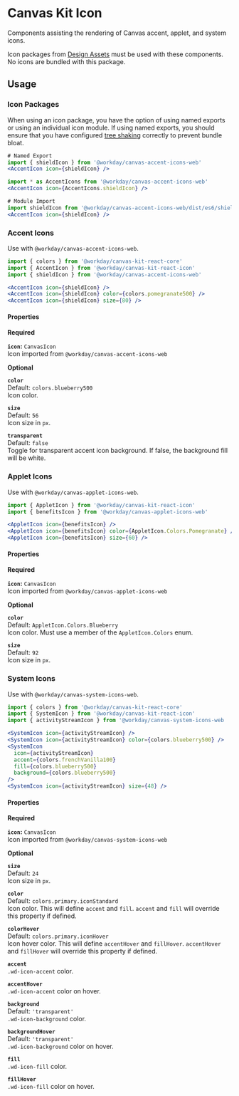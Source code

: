 # Canvas Kit Icon

Components assisting the rendering of Canvas accent, applet, and system icons.

Icon packages from [Design Assets](https://ghe.megaleo.com/design/design-assets) must be used with these components. No icons are bundled with this package.

## Usage

### Icon Packages

When using an icon package, you have the option of using named exports or using an individual icon module. If using named exports, you should ensure that you have configured [tree shaking](https://webpack.js.org/guides/tree-shaking/) correctly to prevent bundle bloat.

```jsx
# Named Export
import { shieldIcon } from '@workday/canvas-accent-icons-web'
<AccentIcon icon={shieldIcon} />

import * as AccentIcons from '@workday/canvas-accent-icons-web'
<AccentIcon icon={AccentIcons.shieldIcon} />

# Module Import
import shieldIcon from '@workday/canvas-accent-icons-web/dist/es6/shield'
<AccentIcon icon={shieldIcon} />
```

### Accent Icons

Use with `@workday/canvas-accent-icons-web`.

```jsx
import { colors } from '@workday/canvas-kit-react-core'
import { AccentIcon } from '@workday/canvas-kit-react-icon'
import { shieldIcon } from '@workday/canvas-accent-icons-web'

<AccentIcon icon={shieldIcon} />
<AccentIcon icon={shieldIcon} color={colors.pomegranate500} />
<AccentIcon icon={shieldIcon} size={80} />
```

#### Properties

**Required**

**`icon`:** `CanvasIcon`  
Icon imported from `@workday/canvas-accent-icons-web`

**Optional**

**`color`**  
Default: `colors.blueberry500`  
Icon color.

**`size`**  
Default: `56`  
Icon size in `px`.

**`transparent`**  
Default: `false`  
Toggle for transparent accent icon background. If false, the background fill will be white.

### Applet Icons

Use with `@workday/canvas-applet-icons-web`.

```jsx
import { AppletIcon } from '@workday/canvas-kit-react-icon'
import { benefitsIcon } from '@workday/canvas-applet-icons-web'

<AppletIcon icon={benefitsIcon} />
<AppletIcon icon={benefitsIcon} color={AppletIcon.Colors.Pomegranate} />
<AppletIcon icon={benefitsIcon} size={60} />
```

#### Properties

**Required**

**`icon`:** `CanvasIcon`  
Icon imported from `@workday/canvas-applet-icons-web`

**Optional**

**`color`**  
Default: `AppletIcon.Colors.Blueberry`  
Icon color. Must use a member of the `AppletIcon.Colors` enum.

**`size`**  
Default: `92`  
Icon size in `px`.

### System Icons

Use with `@workday/canvas-system-icons-web`.

```jsx
import { colors } from '@workday/canvas-kit-react-core'
import { SystemIcon } from '@workday/canvas-kit-react-icon'
import { activityStreamIcon } from '@workday/canvas-system-icons-web

<SystemIcon icon={activityStreamIcon} />
<SystemIcon icon={activityStreamIcon} color={colors.blueberry500} />
<SystemIcon
  icon={activityStreamIcon}
  accent={colors.frenchVanilla100}
  fill={colors.blueberry500}
  background={colors.blueberry500}
/>
<SystemIcon icon={activityStreamIcon} size={48} />
```

#### Properties

**Required**

**`icon`:** `CanvasIcon`  
Icon imported from `@workday/canvas-system-icons-web`

**Optional**

**`size`**  
Default: `24`  
Icon size in `px`.

**`color`**  
Default: `colors.primary.iconStandard`  
Icon color. This will define `accent` and `fill`. `accent` and `fill` will override this property if defined.

**`colorHover`**  
Default: `colors.primary.iconHover`  
Icon hover color. This will define `accentHover` and `fillHover`. `accentHover` and `fillHover` will override this property if defined.

**`accent`**  
`.wd-icon-accent` color.

**`accentHover`**  
`.wd-icon-accent` color on hover.

**`background`**  
Default: `'transparent'`  
`.wd-icon-background` color.

**`backgroundHover`**  
Default: `'transparent'`  
`.wd-icon-background` color on hover.

**`fill`**  
`.wd-icon-fill` color.

**`fillHover`**  
`.wd-icon-fill` color on hover.
